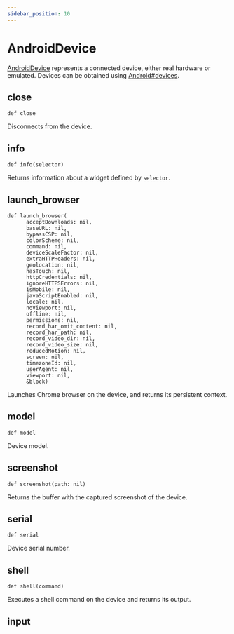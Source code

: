 ```yaml
---
sidebar_position: 10
---
```


# AndroidDevice

[AndroidDevice](./android_device) represents a connected device, either real hardware or emulated. Devices can be obtained using
[Android#devices](./android#devices).

## close

```
def close
```

Disconnects from the device.

## info

```
def info(selector)
```

Returns information about a widget defined by `selector`.

## launch_browser

```
def launch_browser(
      acceptDownloads: nil,
      baseURL: nil,
      bypassCSP: nil,
      colorScheme: nil,
      command: nil,
      deviceScaleFactor: nil,
      extraHTTPHeaders: nil,
      geolocation: nil,
      hasTouch: nil,
      httpCredentials: nil,
      ignoreHTTPSErrors: nil,
      isMobile: nil,
      javaScriptEnabled: nil,
      locale: nil,
      noViewport: nil,
      offline: nil,
      permissions: nil,
      record_har_omit_content: nil,
      record_har_path: nil,
      record_video_dir: nil,
      record_video_size: nil,
      reducedMotion: nil,
      screen: nil,
      timezoneId: nil,
      userAgent: nil,
      viewport: nil,
      &block)
```

Launches Chrome browser on the device, and returns its persistent context.

## model

```
def model
```

Device model.

## screenshot

```
def screenshot(path: nil)
```

Returns the buffer with the captured screenshot of the device.

## serial

```
def serial
```

Device serial number.

## shell

```
def shell(command)
```

Executes a shell command on the device and returns its output.

## input
